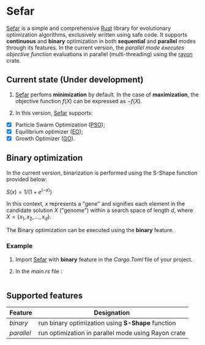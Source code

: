 # Sefar 

[Sefar](https://github.com/SaadDAHMANI/sefar) is a simple and comprehensive [Rust](https://github.com/rust-lang/rust) library for evolutionary optimization algorithms, exclusively written using safe code. It supports **continuous** and **binary** optimization in both **sequential** and **parallel** modes through its features. In the current version, the *_parallel mode executes objective function_* evaluations in parallel (multi-threading) using the [rayon](https://github.com/rayon-rs/rayon) crate.

## Current state (Under development)

1. [Sefar](https://github.com/SaadDAHMANI/sefar) perfoms **minimization** by default. In the case of **maximization**, the objective function $f(X)$ can be expressed as $-f(X)$.

2. In this version, [Sefar](https://github.com/SaadDAHMANI/sefar) supports: 

- [X] Particle Swarm Optimization ([PSO](https://doi.org/10.1109/ICNN.1995.488968));   
- [X] Equilibrium optimizer ([EO](https://doi.org/10.1016/j.knosys.2019.105190));
- [X] Growth Optimizer ([GO](https://doi.org/10.1016/j.knosys.2022.110206)).

## Binary optimization
In the current version, binarization is performed using the S-Shape function provided below:

$S(x) = 1/(1 + e^{(-x)})$

In this context, *x* represents a "gene" and signifies each element in the candidate solution *X* ("genome") within a search space of length *d*, where $X= \{x_1, x_2, ..., x_d\}$. 

The Binary optimization can be executed using the **binary** feature.

### Example
1. Import [Sefar](https://github.com/SaadDAHMANI/sefar) with **binary** feature in the *Cargo.Toml* file of your project.

2. In the *main.rs* file :

```Rust


```


## Supported features

|Feature        | Designation                                         |
| ------------- | --------------------------------------------------- |
| *_binary_*    | run binary optimization using **S-Shape** function  |
| *_parallel_*  | run optimization in parallel mode using Rayon crate | 

